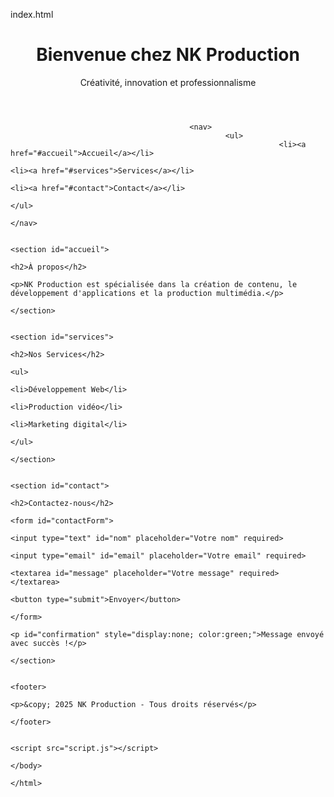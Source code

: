index.html
<!DOCTYPE html>
<html lang="fr">
<head>
    <meta charset="UTF-8">
        <meta name="viewport" content="width=device-width, initial-scale=1.0">
            <title>NK Production</title>
                <link rel="stylesheet" href="style.css">
                </head>
                <body>
                    <header>
                            <h1>Bienvenue chez NK Production</h1>
                                    <p>Créativité, innovation et professionnalisme</p>
                                        </header>

                                            <nav>
                                                    <ul>
                                                                <li><a href="#accueil">Accueil</a></li>
                                                                            <li><a href="#services">Services</a></li>
                                                                                        <li><a href="#contact">Contact</a></li>
                                                                                                </ul>
                                                                                                    </nav>

                                                                                                        <section id="accueil">
                                                                                                                <h2>À propos</h2>
                                                                                                                        <p>NK Production est spécialisée dans la création de contenu, le développement d'applications et la production multimédia.</p>
                                                                                                                            </section>

                                                                                                                                <section id="services">
                                                                                                                                        <h2>Nos Services</h2>
                                                                                                                                                <ul>
                                                                                                                                                            <li>Développement Web</li>
                                                                                                                                                                        <li>Production vidéo</li>
                                                                                                                                                                                    <li>Marketing digital</li>
                                                                                                                                                                                            </ul>
                                                                                                                                                                                                </section>

                                                                                                                                                                                                    <section id="contact">
                                                                                                                                                                                                            <h2>Contactez-nous</h2>
                                                                                                                                                                                                                    <form id="contactForm">
                                                                                                                                                                                                                                <input type="text" id="nom" placeholder="Votre nom" required>
                                                                                                                                                                                                                                            <input type="email" id="email" placeholder="Votre email" required>
                                                                                                                                                                                                                                                        <textarea id="message" placeholder="Votre message" required></textarea>
                                                                                                                                                                                                                                                                    <button type="submit">Envoyer</button>
                                                                                                                                                                                                                                                                            </form>
                                                                                                                                                                                                                                                                                    <p id="confirmation" style="display:none; color:green;">Message envoyé avec succès !</p>
                                                                                                                                                                                                                                                                                        </section>

                                                                                                                                                                                                                                                                                            <footer>
                                                                                                                                                                                                                                                                                                    <p>&copy; 2025 NK Production - Tous droits réservés</p>
                                                                                                                                                                                                                                                                                                        </footer>

                                                                                                                                                                                                                                                                                                            <script src="script.js"></script>
                                                                                                                                                                                                                                                                                                            </body>
                                                                                                                                                                                                                                                                                                            </html>
                                                                                                                                                                                                                                                                                                    
